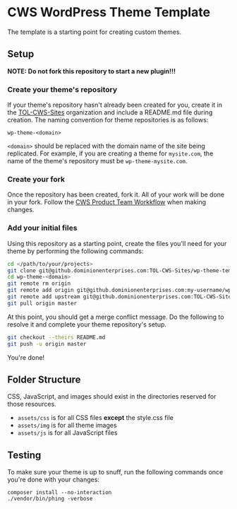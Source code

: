 # CWS WordPress Theme Template
The template is a starting point for creating custom themes.

## Setup
**NOTE: Do not fork this repository to start a new plugin!!!**

### Create your theme's repository
If your theme's repository hasn't already been created for you, create it in the [TOL-CWS-Sites](https://github.dominionenterprises.com/TOL-CWS-Sites) organization and include a README.md file during creation. The naming convention for theme repositories is as follows:

 ```
 wp-theme-<domain>
 ```
 
`<domain>` should be replaced with the domain name of the site being replicated. For example, if you are creating a theme for `mysite.com`, the name of the theme's repository must be `wp-theme-mysite.com`.

### Create your fork
Once the repository has been created, fork it. All of your work will be done in your fork. Follow the [CWS Product Team Workkflow](https://github.dominionenterprises.com/TOL-CWS/handbook/blob/master/development/Workflow.md) when making changes.

### Add your initial files 
Using this repository as a starting point, create the files you'll need for your theme by performing the following commands:
```bash
cd </path/to/your/projects>
git clone git@github.dominionenterprises.com:TOL-CWS-Sites/wp-theme-template wp-theme-<domain>
cd wp-theme-<domain>
git remote rm origin
git remote add origin git@github.dominionenterprises.com:my-username/wp-theme-<domain>
git remote add upstream git@github.dominionenterprises.com:TOL-CWS-Sites/wp-theme-<domain>
git pull origin master
```

At this point, you should get a merge conflict message. Do the following to resolve it and complete your theme repository's setup.
```bash
git checkout --theirs README.md
git push -u origin master
```

You're done!

## Folder Structure
CSS, JavaScript, and images should exist in the directories reserved for those resources.
* `assets/css` is for all CSS files **except** the style.css file
* `assets/img` is for all theme images
* `assets/js` is for all JavaScript files

## Testing
To make sure your theme is up to snuff, run the following commands once you're done with your changes:
```
composer install --no-interaction
./vendor/bin/phing -verbose
```
